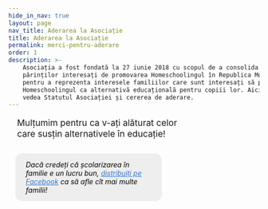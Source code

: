 ```yaml
---
hide_in_nav: true
layout: page
nav_title: Aderarea la Asociație
title: Aderarea la Asociație
permalink: merci-pentru-aderare
order: 1
description: >-
    Asociația a fost fondată la 27 iunie 2018 cu scopul de a consolida eforturile
    părinților interesați de promovarea Homeschoolingul în Republica Moldova, și
    pentru a reprezenta interesele familiilor care sunt interesați să practice
    Homeschoolingul ca alternativă educațională pentru copiii lor. Aici puteți
    vedea Statutul Asociației și cererea de aderare.
---
```


<style>

#thank-you-message {
    font-size: 1.25em;
    line-height: 1.25;
    max-width: 20em;
    margin: 1em;
}

.blurb {
    max-width: 18em;
    margin: 2em 1em 5em 1em;
    background: #eee;
    border-radius: 1em;
    padding: 1em 1.5em;
    color: black;
    font-style: italic;
}

.blurb a {
    color: #2a7ae2;
}

</style>

<div id="thank-you-message">
Mulțumim pentru ca v-ați alăturat celor care susțin alternativele în educație!
</div>

<p class="blurb">
Dacă credeți că școlarizarea în familie e un lucru bun, <a href="https://www.facebook.com/sharer/sharer.php?u=https://homeschooling.md/aderare">distribuiți pe Facebook</a> ca să afle cît mai multe familii!
</p>
